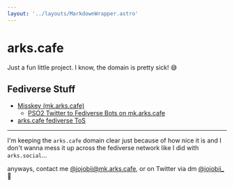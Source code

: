 ```yaml
---
layout: '../layouts/MarkdownWrapper.astro'
---
```


# arks.cafe

Just a fun little project. I know, the domain is pretty sick! 😅

## Fediverse Stuff

- [Misskey (mk.arks.cafe)](https://mk.arks.cafe)
  - [PSO2 Twitter to Fediverse Bots on mk.arks.cafe](/fedi/mirror-bots)
- [arks.cafe fediverse ToS](/fedi/tos)

---

I'm keeping the `arks.cafe` domain clear just because of how nice it is and I don't wanna mess it up across the fediverse network like I did with `arks.social`...

anyways, contact me [@jojobii@mk.arks.cafe](https://mk.arks.cafe/@jojobii), or on Twitter via dm [@jojobii_](https://twitter.com/jojobii_) 👀